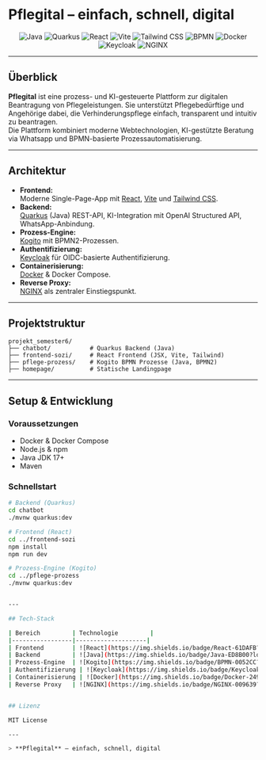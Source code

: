 # Pflegital – einfach, schnell, digital

<p align="center">
  <img src="https://img.shields.io/badge/Java-ED8B00?logo=java&logoColor=white" alt="Java" />
  <img src="https://img.shields.io/badge/Quarkus-4695EB?logo=quarkus&logoColor=white" alt="Quarkus" />
  <img src="https://img.shields.io/badge/React-61DAFB?logo=react&logoColor=black" alt="React" />
  <img src="https://img.shields.io/badge/Vite-646CFF?logo=vite&logoColor=white" alt="Vite" />
  <img src="https://img.shields.io/badge/Tailwind_CSS-06B6D4?logo=tailwindcss&logoColor=white" alt="Tailwind CSS" />
  <img src="https://img.shields.io/badge/BPMN-0052CC?logo=apachekafka&logoColor=white" alt="BPMN" />
  <img src="https://img.shields.io/badge/Docker-2496ED?logo=docker&logoColor=white" alt="Docker" />
  <img src="https://img.shields.io/badge/Keycloak-0066FF?logo=keycloak&logoColor=white" alt="Keycloak" />
  <img src="https://img.shields.io/badge/NGINX-009639?logo=nginx&logoColor=white" alt="NGINX" />
</p>

---

## Überblick

**Pflegital** ist eine prozess- und KI-gesteuerte Plattform zur digitalen Beantragung von Pflegeleistungen. Sie unterstützt Pflegebedürftige und Angehörige dabei, die Verhinderungspflege einfach, transparent und intuitiv zu beantragen.  
Die Plattform kombiniert moderne Webtechnologien, KI-gestützte Beratung via Whatsapp und BPMN-basierte Prozessautomatisierung.

---

## Architektur

- **Frontend:**  
  Moderne Single-Page-App mit [React](https://react.dev/), [Vite](https://vitejs.dev/) und [Tailwind CSS](https://tailwindcss.com/).
- **Backend:**  
  [Quarkus](https://quarkus.io/) (Java) REST-API, KI-Integration mit OpenAI Structured API, WhatsApp-Anbindung.
- **Prozess-Engine:**  
  [Kogito](https://kogito.kie.org/) mit BPMN2-Prozessen.
- **Authentifizierung:**  
  [Keycloak](https://www.keycloak.org/) für OIDC-basierte Authentifizierung.
- **Containerisierung:**  
  [Docker](https://www.docker.com/) & Docker Compose.
- **Reverse Proxy:**  
  [NGINX](https://www.nginx.com/) als zentraler Einstiegspunkt.

---

## Projektstruktur

```
projekt_semester6/
├── chatbot/           # Quarkus Backend (Java)
├── frontend-sozi/     # React Frontend (JSX, Vite, Tailwind)
├── pflege-prozess/    # Kogito BPMN Prozesse (Java, BPMN2)
├── homepage/          # Statische Landingpage
```

---

## Setup & Entwicklung

### Voraussetzungen

- Docker & Docker Compose
- Node.js & npm
- Java JDK 17+
- Maven

### Schnellstart

```bash
# Backend (Quarkus)
cd chatbot
./mvnw quarkus:dev

# Frontend (React)
cd ../frontend-sozi
npm install
npm run dev

# Prozess-Engine (Kogito)
cd ../pflege-prozess
./mvnw quarkus:dev


---

## Tech-Stack

| Bereich         | Technologie         |
|-----------------|--------------------|
| Frontend        | ![React](https://img.shields.io/badge/React-61DAFB?logo=react&logoColor=black) ![Vite](https://img.shields.io/badge/Vite-646CFF?logo=vite&logoColor=white) ![Tailwind CSS](https://img.shields.io/badge/Tailwind_CSS-06B6D4?logo=tailwindcss&logoColor=white) |
| Backend         | ![Java](https://img.shields.io/badge/Java-ED8B00?logo=java&logoColor=white) ![Quarkus](https://img.shields.io/badge/Quarkus-4695EB?logo=quarkus&logoColor=white) |
| Prozess-Engine  | ![Kogito](https://img.shields.io/badge/BPMN-0052CC?logo=apachekafka&logoColor=white) |
| Authentifizierung | ![Keycloak](https://img.shields.io/badge/Keycloak-0066FF?logo=keycloak&logoColor=white) |
| Containerisierung | ![Docker](https://img.shields.io/badge/Docker-2496ED?logo=docker&logoColor=white) |
| Reverse Proxy   | ![NGINX](https://img.shields.io/badge/NGINX-009639?logo=nginx&logoColor=white) |


## Lizenz

MIT License

---

> **Pflegital** – einfach, schnell, digital




